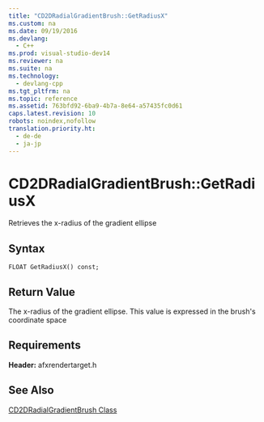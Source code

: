 ```yaml
---
title: "CD2DRadialGradientBrush::GetRadiusX"
ms.custom: na
ms.date: 09/19/2016
ms.devlang: 
  - C++
ms.prod: visual-studio-dev14
ms.reviewer: na
ms.suite: na
ms.technology: 
  - devlang-cpp
ms.tgt_pltfrm: na
ms.topic: reference
ms.assetid: 763bfd92-6ba9-4b7a-8e64-a57435fc0d61
caps.latest.revision: 10
robots: noindex,nofollow
translation.priority.ht: 
  - de-de
  - ja-jp
---
```

# CD2DRadialGradientBrush::GetRadiusX
Retrieves the x-radius of the gradient ellipse  
  
## Syntax  
  
```  
FLOAT GetRadiusX() const;  
```  
  
## Return Value  
 The x-radius of the gradient ellipse. This value is expressed in the brush's coordinate space  
  
## Requirements  
 **Header:** afxrendertarget.h  
  
## See Also  
 [CD2DRadialGradientBrush Class](../vs140/CD2DRadialGradientBrush-Class.md)